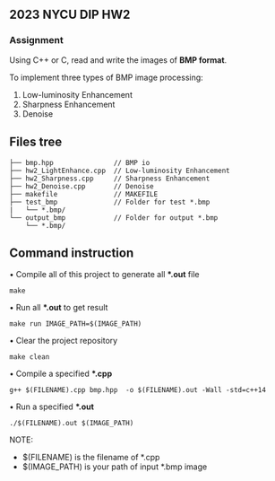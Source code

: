 ## 2023 NYCU DIP HW2

### Assignment

Using C++ or C, read and write the images of **BMP format**.

To implement three types of BMP image processing:

1. Low-luminosity Enhancement
2. Sharpness Enhancement
3. Denoise

## Files tree

```
├── bmp.hpp               // BMP io
├── hw2_LightEnhance.cpp  // Low-luminosity Enhancement
├── hw2_Sharpness.cpp     // Sharpness Enhancement
├── hw2_Denoise.cpp       // Denoise
├── makefile              // MAKEFILE
├── test_bmp              // Folder for test *.bmp
|   └── *.bmp/
└── output_bmp            // Folder for output *.bmp
    └── *.bmp/
```

## Command instruction

• Compile all of this project to generate all **\*.out** file

```
make
```

• Run all **\*.out** to get result

```
make run IMAGE_PATH=$(IMAGE_PATH)
```

• Clear the project repository

```
make clean
```

• Compile a specified **\*.cpp**

```
g++ $(FILENAME).cpp bmp.hpp  -o $(FILENAME).out -Wall -std=c++14
```

• Run a specified **\*.out**

```
./$(FILENAME).out $(IMAGE_PATH)
```

NOTE:

- $(FILENAME) is the filename of \*.cpp
- $(IMAGE_PATH) is your path of input \*.bmp image
